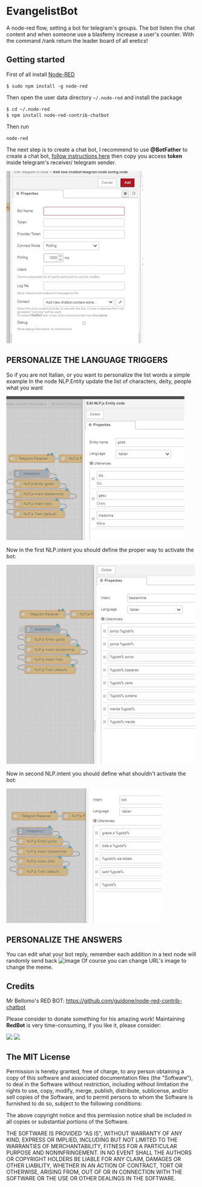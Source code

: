 # EvangelistBot
A node-red flow, setting a bot for telegram's groups. The bot listen the chat content and when someone use a blasfemy increase a user's counter.  With the command /rank return the leader board of all eretics!

## Getting started

First of all install [Node-RED](http://nodered.org/docs/getting-started/installation)

```
$ sudo npm install -g node-red
```

Then open  the user data directory  `~/.node-red`  and install the package

```
$ cd ~/.node-red
$ npm install node-red-contrib-chatbot
```

Then run

```
node-red
```

The next step is to create a chat bot, I recommend to use **@BotFather** to create a chat bot, [follow instructions here](https://core.telegram.org/bots#botfather) then copy you access **token** inside telegram's receiver/ telegram sender.

![Example Simple](https://github.com/H-AlessioMurta/EvangelistBot/blob/main/Insert%20bot.JPG)

## PERSONALIZE THE LANGUAGE TRIGGERS
So if you are not Italian, or you want to personalize the list words a simple example
In the node NLP.Entity update the list of characters, deity, people what you want

![d1](https://github.com/H-AlessioMurta/EvangelistBot/blob/main/d1.JPG)

Now in the first NLP.intent you should define the proper way to activate the bot:

![d2](https://github.com/H-AlessioMurta/EvangelistBot/blob/main/d2.JPG)

Now in second NLP.intent you should define what shouldn't activate the bot:

![d3](https://github.com/H-AlessioMurta/EvangelistBot/blob/main/d3.JPG)

## PERSONALIZE THE ANSWERS

You can edit what your bot reply, remember each addition in a text node will randomly send back
![image](https://user-images.githubusercontent.com/78862054/117018601-ee9a0100-acf4-11eb-8e0d-613ed3b66ab1.png)
Of course you can change URL's image to change the meme.

## Credits
Mr Bellomo's RED BOT:
https://github.com/guidone/node-red-contrib-chatbot

Please consider to donate something for his amazing work!
Maintaining **RedBot** is very time-consuming, if you like it, please consider:

<a target="blank" href="https://www.paypal.me/guidone"><img src="https://img.shields.io/badge/Donate-PayPal-blue.svg"/></a>
<a target="blank" href="https://blockchain.info/payment_request?address=17tWsZgb8CsCVZ4ZWEqRz4ekz7KjUPVagz"><img src="https://img.shields.io/badge/Donate-Bitcoin-green.svg"/></a>


## The MIT License
Permission is hereby granted, free of charge, to any person obtaining a copy
of this software and associated documentation files (the "Software"), to deal in the Software without restriction, including without limitation the rights to use, copy, modify, merge, publish, distribute, sublicense, and/or sell copies of the Software, and to permit persons to whom the Software is furnished to do so, subject to the following conditions:

The above copyright notice and this permission notice shall be included in
all copies or substantial portions of the Software.

THE SOFTWARE IS PROVIDED "AS IS", WITHOUT WARRANTY OF ANY KIND, EXPRESS OR IMPLIED, INCLUDING BUT NOT LIMITED TO THE WARRANTIES OF MERCHANTABILITY, FITNESS FOR A PARTICULAR PURPOSE AND NONINFRINGEMENT. IN NO EVENT SHALL THE
AUTHORS OR COPYRIGHT HOLDERS BE LIABLE FOR ANY CLAIM, DAMAGES OR OTHER LIABILITY, WHETHER IN AN ACTION OF CONTRACT, TORT OR OTHERWISE, ARISING FROM, OUT OF OR IN CONNECTION WITH THE SOFTWARE OR THE USE OR OTHER DEALINGS IN THE SOFTWARE.
